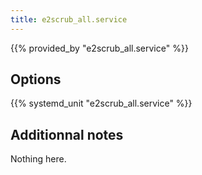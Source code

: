 ```yaml
---
title: e2scrub_all.service
---
```


{{% provided_by "e2scrub_all.service" %}}

## Options

{{% systemd_unit "e2scrub_all.service" %}}

## Additionnal notes

Nothing here.
